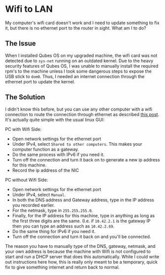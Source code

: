 # Wifi to LAN
My computer's wifi card doesn't work and I need to update something to fix it, but there is no ethernet port to the router in sight. What am I to do?

## The Issue 
When I installed Qubes OS on my upgraded machine, the wifi card was not detected due to `sys-net` running on an outdated kernel. Due to the heavy security features of Qubes OS, I was unable to manually install the required rpm's to the machine unless I took some dangerous steps to expose the USB stick to `dom0`. Thus, I needed an internet connection through the ethernet port to update the kernel. 

## The Solution 
I didn't know this before, but you can use any other computer with a wifi connection to route the connection through ethernet as described [this post](https://askubuntu.com/questions/359856/share-wireless-internet-connection-through-ethernet). It's actually quite simple with the usual linux GUI:

PC with Wifi Side:
- Open network settings for the ethernet port
- Under IPv4, select `Shared to other computers`. This makes your computer function as a gateway.
- Do the same process with IPv6 if you need it.
- Turn off the connection and turn it back on to generate a new ip address for this machine. 
- Record the ip address of the NIC

PC without Wifi Side:
- Open network settings for the ethernet port
- Under IPv4, select `Manual`.
- In both the DNS address and Gateway address, type in the IP address you recorded earlier. 
- For the netmask, type in `255.255.255.0`.
- Finally, for the IP address for this machine, type in anything as long as the first three digits are the same. (I.e. if `10.42.2.1` is the gateway IP then you can type an address such as `10.42.2.69`.
- Do the same thing for IPv6 if you need it.
- Turn off the connection and turn it back on and you'll be connected.

The reason you have to manually type of the DNS, gateway, netmask, and your own address is because the machine with Wifi is not configured to start and run a DHCP server that does this automatically. While I could write out instructions here how, this is really only meant to be a temporary, quick fix to give something internet and return back to normal. 
